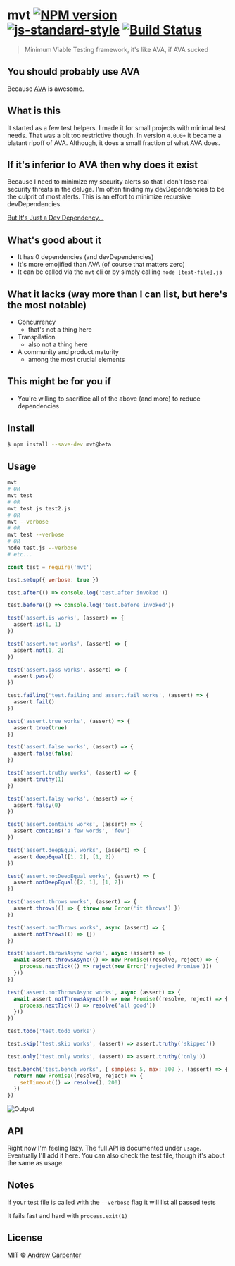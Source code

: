 # mvt [![NPM version](https://badge.fury.io/js/mvt.svg)](https://npmjs.org/package/mvt)   [![js-standard-style](https://img.shields.io/badge/code%20style-standard-brightgreen.svg?style=flat)](https://github.com/feross/standard)  [![Build Status](https://travis-ci.com/doesdev/mvt.svg?branch=4.0.0)](https://travis-ci.com/doesdev/mvt)  

> Minimum Viable Testing framework, it's like AVA, if AVA sucked

## You should probably use AVA
Because [AVA](https://github.com/avajs/ava) is awesome.

## What is this
It started as a few test helpers. I made it for small projects with minimal
test needs. That was a bit too restrictive though. In version `4.0.0+` it became
a blatant ripoff of AVA. Although, it does a small fraction of what AVA does.

## If it's inferior to AVA then why does it exist
Because I need to minimize my security alerts so that I don't lose real security
threats in the deluge. I'm often finding my devDependencies to be the culprit
of most alerts. This is an effort to minimize recursive devDependencies.

[But It's Just a Dev Dependency...](https://medium.com/swlh/but-its-just-a-dev-dependency-566646ebeec9)

## What's good about it
- It has 0 dependencies (and devDependencies)
- It's more emojified than AVA (of course that matters zero)
- It can be called via the `mvt` cli or by simply calling `node [test-file].js`

## What it lacks (way more than I can list, but here's the most notable)
- Concurrency
  - that's not a thing here
- Transpilation
  - also not a thing here
- A community and product maturity
  - among the most crucial elements

## This might be for you if
- You're willing to sacrifice all of the above (and more) to reduce dependencies

## Install

```sh
$ npm install --save-dev mvt@beta
```

## Usage

```sh
mvt
# OR
mvt test
# OR
mvt test.js test2.js
# OR
mvt --verbose
# OR
mvt test --verbose
# OR
node test.js --verbose
# etc...
```

```js
const test = require('mvt')

test.setup({ verbose: true })

test.after(() => console.log('test.after invoked'))

test.before(() => console.log('test.before invoked'))

test('assert.is works', (assert) => {
  assert.is(1, 1)
})

test('assert.not works', (assert) => {
  assert.not(1, 2)
})

test('assert.pass works', assert) => {
  assert.pass()
})

test.failing('test.failing and assert.fail works', (assert) => {
  assert.fail()
})

test('assert.true works', (assert) => {
  assert.true(true)
})

test('assert.false works', (assert) => {
  assert.false(false)
})

test('assert.truthy works', (assert) => {
  assert.truthy(1)
})

test('assert.falsy works', (assert) => {
  assert.falsy(0)
})

test('assert.contains works', (assert) => {
  assert.contains('a few words', 'few')
})

test('assert.deepEqual works', (assert) => {
  assert.deepEqual([1, 2], [1, 2])
})

test('assert.notDeepEqual works', (assert) => {
  assert.notDeepEqual([2, 1], [1, 2])
})

test('assert.throws works', (assert) => {
  assert.throws(() => { throw new Error('it throws') })
})

test('assert.notThrows works', async (assert) => {
  assert.notThrows(() => {})
})

test('assert.throwsAsync works', async (assert) => {
  await assert.throwsAsync(() => new Promise((resolve, reject) => {
    process.nextTick(() => reject(new Error('rejected Promise')))
  }))
})

test('assert.notThrowsAsync works', async (assert) => {
  await assert.notThrowsAsync(() => new Promise((resolve, reject) => {
    process.nextTick(() => resolve('all good'))
  }))
})

test.todo('test.todo works')

test.skip('test.skip works', (assert) => assert.truthy('skipped'))

test.only('test.only works', (assert) => assert.truthy('only'))

test.bench('test.bench works', { samples: 5, max: 300 }, (assert) => {
  return new Promise((resolve, reject) => {
    setTimeout(() => resolve(), 200)
  })
})
```

![Output](images/output.png)

## API

Right now I'm feeling lazy. The full API is documented under `usage`. Eventually
I'll add it here. You can also check the test file, though it's about the same
as usage.

## Notes

If your test file is called with the `--verbose` flag it will list all passed tests

It fails fast and hard with `process.exit(1)`

## License

MIT © [Andrew Carpenter](https://github.com/doesdev)
